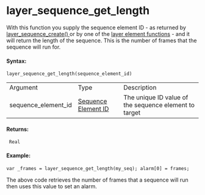 # layer_sequence_get_length

With this function you supply the sequence element ID - as returned by [
layer_sequence_create() ](layer_sequence_create) or by one of the
[layer element
functions](../General_Layer_Functions/General_Layer_Functions) - and
it will return the length of the sequence. This is the number of frames
that the sequence will run for.

#### Syntax:

``` gml
layer_sequence_get_length(sequence_element_id)
```

|                     |                                                                                                                                              |                                                       |
|---------------------|----------------------------------------------------------------------------------------------------------------------------------------------|-------------------------------------------------------|
| Argument            | Type                                                                                                                                         | Description                                           |
| sequence_element_id |  [Sequence Element ID](../../../../../../GameMaker_Language/GML_Reference/Asset_Management/Rooms/Sequence_Layers/layer_sequence_create)  | The unique ID value of the sequence element to target |

#### Returns:

``` gml
 Real
```

#### Example:

``` gml
var _frames = layer_sequence_get_length(my_seq); alarm[0] = frames;
```

The above code retrieves the number of frames that a sequence will run
then uses this value to set an alarm.
